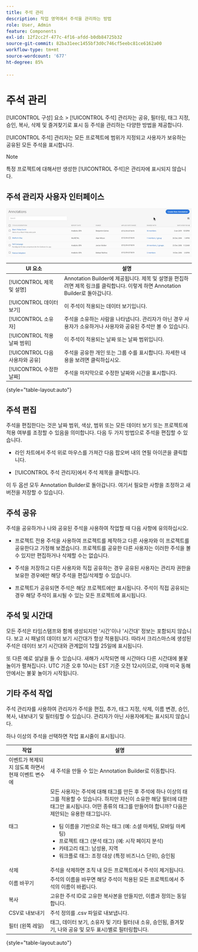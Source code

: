 ```yaml
---
title: 주석 관리
description: 작업 영역에서 주석을 관리하는 방법
role: User, Admin
feature: Components
exl-id: 12f2cc2f-477c-4f16-afdd-b0db84725b32
source-git-commit: 82ba31eec1455bf3d0c746cf5eebc81ce6162a00
workflow-type: tm+mt
source-wordcount: '677'
ht-degree: 85%

---
```


# 주석 관리

[!UICONTROL 구성] 요소 > [!UICONTROL 주석] 관리자는 공유, 필터링, 태그 지정, 승인, 복사, 삭제 및 즐겨찾기로 표시 등 주석을 관리하는 다양한 방법을 제공합니다.

[!UICONTROL 주석] 관리자는 모든 프로젝트에 범위가 지정되고 사용자가 보유하는 공유된 모든 주석을 표시합니다.

>[!NOTE]
>
>특정 프로젝트에 대해서만 생성한 [!UICONTROL 주석]은 관리자에 표시되지 않습니다.

## 주석 관리자 사용자 인터페이스

![](assets/annotation-mgr.png)

| UI 요소 | 설명 |
| --- | --- | 
| [!UICONTROL 제목 및 설명] | Annotation Builder에 제공됩니다. 제목 및 설명을 편집하려면 제목 링크를 클릭합니다. 이렇게 하면 Annotation Builder로 돌아갑니다. |
| [!UICONTROL 데이터 보기] | 이 주석이 적용되는 데이터 보기입니다. |
| [!UICONTROL 소유자] | 주석을 소유하는 사람을 나타냅니다. 관리자가 아닌 경우 사용자가 소유하거나 사용자와 공유된 주석만 볼 수 있습니다. |
| [!UICONTROL 적용 날짜 범위] | 이 주석이 적용되는 날짜 또는 날짜 범위입니다. |
| [!UICONTROL 다음 사용자와 공유] | 주석을 공유한 개인 또는 그룹 수를 표시합니다. 자세한 내용을 보려면 클릭하십시오. |
| [!UICONTROL 수정한 날짜] | 주석을 마지막으로 수정한 날짜와 시간을 표시합니다. |

{style="table-layout:auto"}

## 주석 편집

주석을 편집한다는 것은 날짜 범위, 색상, 범위 또는 모든 데이터 보기 또는 프로젝트에 적용 여부를 조정할 수 있음을 의미합니다. 다음 두 가지 방법으로 주석을 편집할 수 있습니다.

* 라인 차트에서 주석 위로 마우스를 가져간 다음 팝오버 내의 연필 아이콘을 클릭합니다.

* [!UICONTROL 주석 관리자]에서 주석 제목을 클릭합니다.

이 두 옵션 모두 Annotation Builder로 돌아갑니다. 여기서 필요한 사항을 조정하고 새 버전을 저장할 수 있습니다.

## 주석 공유

주석을 공유하거나 나와 공유된 주석을 사용하여 작업할 때 다음 사항에 유의하십시오.

* 프로젝트 전용 주석을 사용하여 프로젝트를 제작하고 다른 사용자와 이 프로젝트를 공유한다고 가정해 보겠습니다. 프로젝트를 공유한 다른 사용자는 이러한 주석을 볼 수 있지만 편집하거나 삭제할 수는 없습니다.

* 주석을 저장하고 다른 사용자와 직접 공유하는 경우 공유된 사용자는 관리자 권한을 보유한 경우에만 해당 주석을 편집/삭제할 수 있습니다.

* 프로젝트가 공유되면 주석은 해당 프로젝트에만 표시됩니다. 주석이 직접 공유되는 경우 해당 주석이 표시될 수 있는 모든 프로젝트에 표시됩니다.

## 주석 및 시간대

모든 주석은 타임스탬프와 함께 생성되지만 &#39;시간&#39;이나 &#39;시간대&#39; 정보는 포함되지 않습니다. 보고 시 패널의 데이터 보기 시간대가 항상 적용됩니다. 따라서 크리스마스에 생성된 주석은 데이터 보기 시간대와 관계없이 12월 25일에 표시됩니다.

또 다른 예로 설날을 들 수 있습니다. 새해가 시작되면 매 시간마다 다른 시간대에 불꽃 놀이가 펼쳐집니다. UTC 기준 오후 10시는 EST 기준 오전 12시이므로, 이때 미국 동해안에서는 불꽃 놀이가 시작됩니다.

## 기타 주석 작업

주석 관리자를 사용하여 관리자가 주석을 편집, 추가, 태그 지정, 삭제, 이름 변경, 승인, 복사, 내보내기 및 필터링할 수 있습니다. 관리자가 아닌 사용자에게는 표시되지 않습니다.

하나 이상의 주석을 선택하면 작업 표시줄이 표시됩니다.

| 작업 | 설명 |
| --- | --- |
| 이벤트가 복제되지 않도록 하면서 현재 이벤트 변수에 | 새 주석을 만들 수 있는 Annotation Builder로 이동합니다. |
| 태그 | 모든 사용자는 주석에 대해 태그를 만든 후 주석에 하나 이상의 태그를 적용할 수 있습니다. 하지만 자신이 소유한 해당 필터에 대한 태그만 표시됩니다. 어떤 종류의 태그를 만들어야 합니까? 다음은 제안되는 유용한 태그입니다.<ul><li>팀 이름을 기반으로 하는 태그 (예: 소셜 마케팅, 모바일 마케팅)</li><li>프로젝트 태그 (분석 태그) (예: 시작 페이지 분석)</li><li>카테고리 태그: 남성용, 지역</li><li>워크플로 태그: 조정 대상 (특정 비즈니스 단위), 승인됨</li></ul> |
| 삭제 | 주석을 삭제하면 조직 내 모든 프로젝트에서 주석이 제거됩니다. |
| 이름 바꾸기 | 주석의 이름을 바꾸면 해당 주석이 적용된 모든 프로젝트에서 주석의 이름이 바뀝니다. |
| 복사 | 고유한 주석 ID로 고유한 복사본을 만들지만, 이름과 정의는 동일합니다. |
| CSV로 내보내기 | 주석 정의를 .csv 파일로 내보냅니다. |
| 필터 (왼쪽 레일) | 태그, 데이터 보기, 소유자 및 기타 필터(내 소유, 승인됨, 즐겨찾기, 나와 공유 및 모두 표시)별로 필터링합니다. |

{style="table-layout:auto"}
